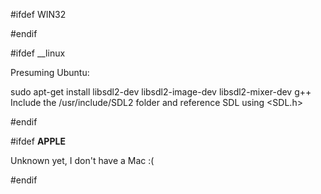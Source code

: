 #ifdef WIN32

#endif

#ifdef __linux

Presuming Ubuntu:

sudo apt-get install libsdl2-dev libsdl2-image-dev libsdl2-mixer-dev g++
Include the /usr/include/SDL2 folder and reference SDL using <SDL.h>

#endif

#ifdef __APPLE__

Unknown yet, I don't have a Mac :(

#endif
